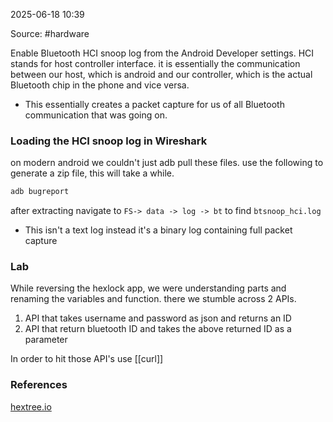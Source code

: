 
2025-06-18 10:39

Source: #hardware 

Enable Bluetooth HCI snoop log from the Android Developer settings. HCI stands for host controller interface. it is essentially the communication between our host, which is android and our controller, which is the actual Bluetooth chip in the phone and vice versa. 
- This essentially creates a packet capture for us of all Bluetooth communication that was going on. 
### Loading the HCI snoop log in Wireshark

on modern android we couldn't just adb pull these files.
use the following to generate a zip file, this will take a while.
```powershell 
adb bugreport
``` 
after extracting navigate to `FS-> data -> log -> bt` to find `btsnoop_hci.log`

- This isn't a text log instead it's a binary log containing full packet capture
### Lab

While reversing the hexlock app, we were understanding parts and renaming the variables and function.
there we stumble across 2 APIs.
1. API that takes username and password as json and returns an ID
2. API that return bluetooth ID and takes the above returned ID as a parameter

In order to hit those API's use [[curl]] 
### References
[hextree.io](https://app.hextree.io/courses/android-bluetooth-reversing/bluetooth-basics)